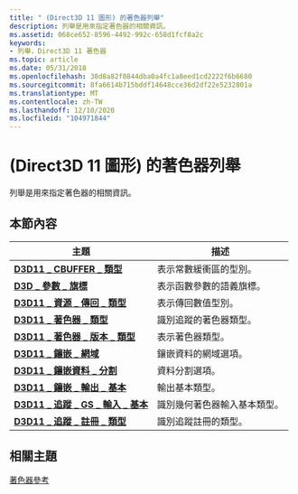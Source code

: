 ```yaml
---
title: " (Direct3D 11 圖形) 的著色器列舉"
description: 列舉是用來指定著色器的相關資訊。
ms.assetid: 068ce652-8596-4492-992c-658d1fcf8a2c
keywords:
- 列舉，Direct3D 11 著色器
ms.topic: article
ms.date: 05/31/2018
ms.openlocfilehash: 30d8a82f0844dba0a4fc1a8eed1cd2222f6b6680
ms.sourcegitcommit: 8fa6614b715bddf14648cce36d2df22e5232801a
ms.translationtype: MT
ms.contentlocale: zh-TW
ms.lasthandoff: 12/10/2020
ms.locfileid: "104971844"
---
```

# <a name="shader-enumerations-direct3d-11-graphics"></a> (Direct3D 11 圖形) 的著色器列舉

列舉是用來指定著色器的相關資訊。


## <a name="in-this-section"></a>本節內容



| 主題                                                                                          | 描述                                                        |
|------------------------------------------------------------------------------------------------|--------------------------------------------------------------------|
| [**D3D11 \_ CBUFFER \_ 類型**](/previous-versions/windows/desktop/legacy/ff476097(v=vs.85))<br/>                                  | 表示常數緩衝區的型別。<br/>                     |
| [**D3D \_ 參數 \_ 旗標**](/windows/desktop/api/d3dcommon/ne-d3dcommon-d3d_parameter_flags)<br/>                                | 表示函數參數的語義旗標。<br/>       |
| [**D3D11 \_ 資源 \_ 傳回 \_ 類型**](/windows/win32/api/d3dcommon/ne-d3dcommon-d3d_resource_return_type)<br/>                 | 表示傳回數值型別。<br/>                            |
| [**D3D11 \_ 著色器 \_ 類型**](/windows/desktop/api/D3D11ShaderTracing/ne-d3d11shadertracing-d3d11_shader_type)<br/>                                    | 識別追蹤的著色器類型。<br/>                   |
| [**D3D11 \_ 著色器 \_ 版本 \_ 類型**](/windows/desktop/api/d3d11shader/ne-d3d11shader-d3d11_shader_version_type)<br/>                   | 表示著色器類型。<br/>                                  |
| [**D3D11 \_ 鑲嵌 \_ 網域**](/windows/win32/api/d3dcommon/ne-d3dcommon-d3d_tessellator_domain)<br/>                      | 鑲嵌資料的網域選項。<br/>                    |
| [**D3D11 \_ 鑲嵌資料 \_ 分割**](/windows/win32/api/d3dcommon/ne-d3dcommon-d3d_tessellator_partitioning)<br/>          | 資料分割選項。<br/>                                   |
| [**D3D11 \_ 鑲嵌 \_ 輸出 \_ 基本**](/windows/win32/api/d3dcommon/ne-d3dcommon-d3d_tessellator_output_primitive)<br/> | 輸出基本類型。<br/>                                 |
| [**D3D11 \_ 追蹤 \_ GS \_ 輸入 \_ 基本**](/windows/desktop/api/D3D11ShaderTracing/ne-d3d11shadertracing-d3d11_trace_gs_input_primitive)<br/>        | 識別幾何著色器輸入基本類型。<br/> |
| [**D3D11 \_ 追蹤 \_ 註冊 \_ 類型**](/windows/desktop/api/D3D11ShaderTracing/ne-d3d11shadertracing-d3d11_trace_register_type)<br/>                   | 識別追蹤註冊的類型。<br/>                    |



 

## <a name="related-topics"></a>相關主題

<dl> <dt>

[著色器參考](d3d11-graphics-reference-d3d11-shader.md)
</dt> </dl>

 

